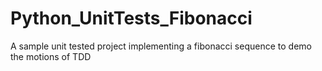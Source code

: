 # Python_UnitTests_Fibonacci
A sample unit tested project implementing a fibonacci sequence to demo the motions of TDD
